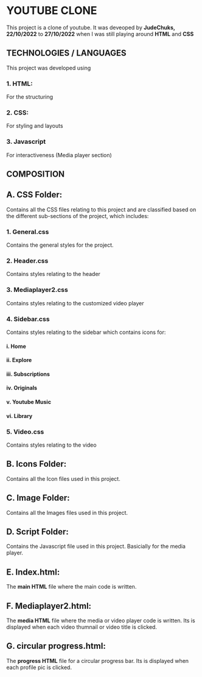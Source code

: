 # YOUTUBE CLONE
This project is a clone of youtube.
It was deveoped by **JudeChuks, 22/10/2022** 
to **27/10/2022** when I was still playing around **HTML** and **CSS**

## TECHNOLOGIES / LANGUAGES
This project was developed using 
### 1. HTML: 
For the structuring
### 2. CSS:
For styling and layouts
### 3. Javascript
For interactiveness (Media player section)

## COMPOSITION
## A. CSS Folder:
Contains all the CSS files relating to this project and are classified based on the different sub-sections of the project, which includes:
### 1. General.css

Contains the general styles for the project.
### 2. Header.css

Contains styles relating to the header
### 3. Mediaplayer2.css
Contains styles relating to the customized video player

### 4. Sidebar.css
Contains styles relating to the sidebar which contains icons for:
#### i. Home
#### ii. Explore
#### iii. Subscriptions
#### iv. Originals
#### v. Youtube Music
#### vi. Library

### 5. Video.css
Contains styles relating to the video

## B. Icons Folder:
Contains all the Icon files used in this project.

## C. Image Folder:
Contains all the Images files used in this project.

## D. Script Folder:
Contains the Javascript file used in this project. Basicially for the media player.

## E. Index.html:
The **main HTML** file where the main code is written.

## F. Mediaplayer2.html:
The **media HTML** file where the media or video player code is written. Its is displayed when each video thumnail or video title is clicked.

## G. circular progress.html:
The **progress HTML** file for a circular progress bar. Its is displayed when each profile pic is clicked.
